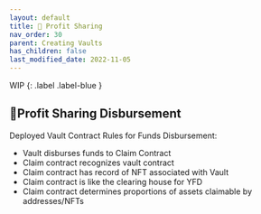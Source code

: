 ```yaml
---
layout: default
title: 💸 Profit Sharing
nav_order: 30
parent: Creating Vaults
has_children: false
last_modified_date: 2022-11-05
---
```



WIP
{: .label .label-blue }

## 💸Profit Sharing Disbursement
Deployed Vault Contract Rules for Funds Disbursement:
	
* Vault disburses funds to Claim Contract
* Claim contract recognizes vault contract
* Claim contract has record of NFT associated with Vault
* Claim contract is like the clearing house for YFD
* Claim contract determines proportions of assets claimable by addresses/NFTs
